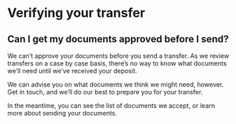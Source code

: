 # Verifying your transfer  
## Can I get my documents approved before I send?  
We can’t approve your documents before you send a transfer. As we review transfers on a case by case basis, there’s no way to know what documents we’ll need until we’ve received your deposit.

We can advise you on what documents we think we might need, however. Get in touch, and we’ll do our best to prepare you for your transfer.

In the meantime, you can see the list of documents we accept, or learn more about sending your documents.